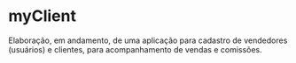 # myClient
Elaboração, em andamento, de uma aplicação para cadastro de vendedores (usuários) e clientes, para acompanhamento de vendas e comissões.
